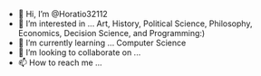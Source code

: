 - 👋 Hi, I’m @Horatio32112
- 👀 I’m interested in ...
Art, History, Political Science, Philosophy, Economics, Decision Science, and Programming:)
- 🌱 I’m currently learning ...
Computer Science
- 💞️ I’m looking to collaborate on ...
- 📫 How to reach me ...

<!---
Horatio32112/Horatio32112 is a ✨ special ✨ repository because its `README.md` (this file) appears on your GitHub profile.
You can click the Preview link to take a look at your changes.
--->
